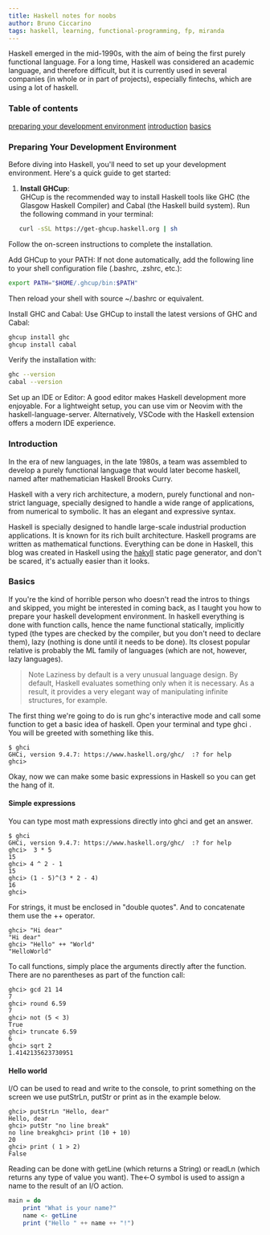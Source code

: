 ```yaml
---
title: Haskell notes for noobs
author: Bruno Ciccarino
tags: haskell, learning, functional-programming, fp, miranda 
---
```


Haskell emerged in the mid-1990s, with the aim of being the first purely functional language. For a long time, Haskell was considered an academic language, and therefore difficult, but it is currently used in several companies (in whole or in part of projects), especially fintechs, which are using a lot of haskell.

### Table of contents
[preparing your development environment](#preparing-your-development-environment)
[introduction](#introduction)
[basics](#basics)

### Preparing Your Development Environment

Before diving into Haskell, you'll need to set up your development environment. Here's a quick guide to get started:

1. **Install GHCup**:  
   GHCup is the recommended way to install Haskell tools like GHC (the Glasgow Haskell Compiler) and Cabal (the Haskell build system). Run the following command in your terminal:  

```bash
   curl -sSL https://get-ghcup.haskell.org | sh
```
Follow the on-screen instructions to complete the installation.

Add GHCup to your PATH:
If not done automatically, add the following line to your shell configuration file (.bashrc, .zshrc, etc.):

```bash
export PATH="$HOME/.ghcup/bin:$PATH"
```

Then reload your shell with source ~/.bashrc or equivalent.

Install GHC and Cabal:
Use GHCup to install the latest versions of GHC and Cabal:

```bash
ghcup install ghc
ghcup install cabal
```

Verify the installation with:

```bash
ghc --version
cabal --version
```

Set up an IDE or Editor:
A good editor makes Haskell development more enjoyable. For a lightweight setup, you can use vim or Neovim with the haskell-language-server. Alternatively, VSCode with the Haskell extension offers a modern IDE experience.

### Introduction

In the era of new languages, in the late 1980s, a team was assembled to develop a purely functional language that would later become haskell, named after mathematician Haskell Brooks Curry. 

Haskell with a very rich architecture, a modern, purely functional and non-strict language, specially designed to handle a wide range of applications, from numerical to symbolic. It has an elegant and expressive syntax.

Haskell is specially designed to handle large-scale industrial production applications. It is known for its rich built architecture. Haskell programs are written as mathematical functions. Everything can be done in Haskell, this blog was created in Haskell using the [hakyll](https://jaspervdj.be/hakyll/) static page generator, and don't be scared, it's actually easier than it looks.

### Basics

If you're the kind of horrible person who doesn't read the intros to things and skipped, you might be interested in coming back, as I taught you how to prepare your haskell development environment. In haskell everything is done with function calls, hence the name functional statically, implicitly typed (the types are checked by the compiler, but you don't need to declare them), lazy (nothing is done until it needs to be done). Its closest popular relative is probably the ML family of languages ​​(which are not, however, lazy languages). 

> Note
> Laziness by default is a very unusual language design. By default, Haskell evaluates something only when it is necessary. As a result, it provides a very elegant way of manipulating infinite structures, for example.

The first thing we're going to do is run ghc's interactive mode and call some function to get a basic idea of ​​haskell. Open your terminal and type ghci . You will be greeted with something like this.

```
$ ghci
GHCi, version 9.4.7: https://www.haskell.org/ghc/  :? for help
ghci>
```

Okay, now we can make some basic expressions in Haskell so you can get the hang of it. 

#### Simple expressions

You can type most math expressions directly into ghci and get an answer.

```
$ ghci
GHCi, version 9.4.7: https://www.haskell.org/ghc/  :? for help
ghci>  3 * 5
15
ghci> 4 ^ 2 - 1
15
ghci> (1 - 5)^(3 * 2 - 4)
16
ghci>
```

For strings, it must be enclosed in "double quotes". And to concatenate them use the ++ operator.

```
ghci> "Hi dear"
"Hi dear"
ghci> "Hello" ++ "World"
"HelloWorld"
```

To call functions, simply place the arguments directly after the function. There are no parentheses as part of the function call:

```
ghci> gcd 21 14
7
ghci> round 6.59
7
ghci> not (5 < 3)
True
ghci> truncate 6.59
6
ghci> sqrt 2
1.4142135623730951
```

#### Hello world

I/O can be used to read and write to the console, to print something on the screen we use putStrLn, putStr or print as in the example below.

```
ghci> putStrLn "Hello, dear"
Hello, dear
ghci> putStr "no line break"
no line breakghci> print (10 + 10)
20
ghci> print ( 1 > 2)
False
```

Reading can be done with getLine (which returns a String) or readLn (which returns any type of value you want). The<-O symbol is used to assign a name to the result of an I/O action. 

```haskell
main = do
    print "What is your name?"
    name <- getLine
    print ("Hello " ++ name ++ "!")
```